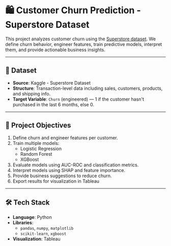 # 🛍️ Customer Churn Prediction - Superstore Dataset

This project analyzes customer churn using the [Superstore dataset](https://www.kaggle.com/datasets/vivek468/superstore-dataset-final). We define churn behavior, engineer features, train predictive models, interpret them, and provide actionable business insights.

---

## 📁 Dataset

- **Source**: Kaggle - Superstore Dataset
- **Structure**: Transaction-level data including sales, customers, products, and shipping info.
- **Target Variable**: `Churn` (engineered) — 1 if the customer hasn't purchased in the last 6 months, else 0.

---

## 🧠 Project Objectives

1. Define churn and engineer features per customer.
2. Train multiple models:
   - Logistic Regression
   - Random Forest
   - XGBoost
3. Evaluate models using AUC-ROC and classification metrics.
4. Interpret models using SHAP and feature importance.
5. Provide business suggestions to reduce churn.
6. Export results for visualization in Tableau

---

## 🛠️ Tech Stack

- **Language**: Python
- **Libraries**:
  - `pandas`, `numpy`, `matplotlib`
  - `scikit-learn`, `xgboost`
- **Visualization**: Tableau

